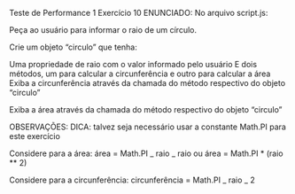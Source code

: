 Teste de Performance 1
Exercício 10
ENUNCIADO:
No arquivo script.js:

Peça ao usuário para informar o raio de um círculo.

Crie um objeto “circulo” que tenha:

Uma propriedade de raio com o valor informado pelo usuário
E dois métodos, um para calcular a circunferência e outro para calcular a área
Exiba a circunferência através da chamada do método respectivo do objeto “circulo”

Exiba a área através da chamada do método respectivo do objeto “circulo”

OBSERVAÇÕES:
DICA: talvez seja necessário usar a constante Math.PI para este exercício

Considere para a área:
área = Math.PI _ raio _ raio
ou
área = Math.PI \* (raio \*\* 2)

Considere para a circunferência:
circunferência = Math.PI _ raio _ 2

